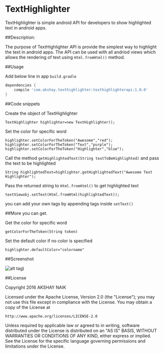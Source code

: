 # TextHighlighter 

TextHighlighter is simple android API for developers to show highlighted text in android apps.

##Description:

The purpose of TextHighlighter API is provide the simplest way to highlight the text in android apps.
The API can be used with all andriod views which allows the rendering of text using ```Html.fromHtml()``` method.

##Usage

Add below line in app ```build.gradle```

 
```gradle
dependencies {
	compile 'com.akshay.texthighlighter:texthighlighterapi:1.0.0'
}
```

##Code snippets

Create the object of TextHighlighter

```TextHighlighter highlighter=new TextHighlighter();```

Set the color for specific word

```
highlighter.setColorForTheToken("Awesome","red");
highlighter.setColorForTheToken("Text","purple");
highlighter.setColorForTheToken("Highlighter","blue");
```

Call the method ```getHighlightedText(String textToBeHighlighted)``` and pass the text to be highlighted

```
String highlightedText=highlighter.getHighlightedText("Awesome Text Highlighter");
```

Pass the returned string to ```Html.fromHtml()``` to get highlighted text

``` textViewobj.setText(Html.fromHtml(highlightedText)); ```

you can add your own tags by appending tags inside ```setText()``` 

##More you can get.

Get the color for specific word

```getColorForTheToken(String token)```

Set the default color if no color is specified

``` highlighter.defaultColor="colorname" ```

##Screenshot


![alt tag](https://raw.githubusercontent.com/username/projectname/branch/path/to/scrennshot.jpg))



##License

Copyright 2016 AKSHAY NAIK

Licensed under the Apache License, Version 2.0 (the "License");
you may not use this file except in compliance with the License.
You may obtain a copy of the License at

    http://www.apache.org/licenses/LICENSE-2.0

Unless required by applicable law or agreed to in writing, software
distributed under the License is distributed on an "AS IS" BASIS,
WITHOUT WARRANTIES OR CONDITIONS OF ANY KIND, either express or implied.
See the License for the specific language governing permissions and
limitations under the License.





